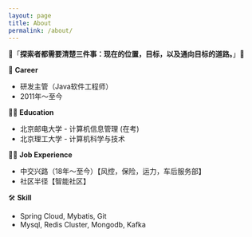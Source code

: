 ```yaml
---
layout: page
title: About
permalink: /about/
---
```


👋「**探索者都需要清楚三件事：现在的位置，目标，以及通向目标的道路。**」👋

🔭 **Career**
- 研发主管（Java软件工程师）
- 2011年～至今

👨‍🎓 **Education**
- 北京邮电大学 - 计算机信息管理 (在考)
- 北京理工大学 - 计算机科学与技术

👨‍💻 **Job Experience**
- 中交兴路（18年～至今）【风控，保险，运力，车后服务部】
- 社区半径【智能社区】

🛠 **Skill**
- Spring Cloud, Mybatis, Git
- Mysql, Redis Cluster, Mongodb, Kafka
